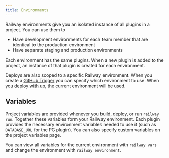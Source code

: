 ```yaml
---
title: Environments
---
```


Railway environments give you an isolated instance of all plugins in a project.
You can use them to

- Have development environments for each team member that are identical to the
  production environment
- Have separate staging and production environments

Each environment has the same plugins. When a new plugin is added to the
project, an instance of that plugin is created for each environment.

Deploys are also scoped to a specific Railway environment. When you create a [GitHub Trigger](/deployment/github-triggers) you can specify which environment to use. When you [deploy with up](/deployment/up), the current environment will be used.

## Variables

Project variables are provided whenever you build, deploy, or run `railway run`.
Together these variables form your Railway environment. Each
plugin provides the necessary environment variables needed to use it (such as
`DATABASE_URL` for the PG plugin). You can also specify custom variables on the
project variables page.

<NextImage  src="/images/variables.png" 
            alt="Screenshot of Project Variables on Railway Dashboard"
            layout="responsive"
            width={1205} 
            height={901}
            quality={100} />


You can view all variables for the current environment with `railway vars` and change the environment with `railway environment`.
